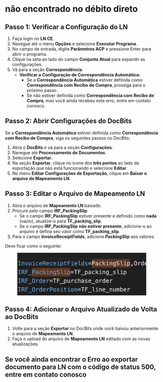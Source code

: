 # não encontrado no débito direto

## **Passo 1: Verificar a Configuração do LN**

1. Faça login no **LN CE**.
2. Navegue até o menu **Opções** e selecione **Executar Programa**.
3. No campo de entrada, digite **Parâmetros ACP** e pressione Enter para abrir o programa.
4. Clique na seta ao lado do campo **Conjunto Atual** para expandir as configurações.
5. Vá para a seção **Correspondência**.
   * **Verificar a Configuração de Correspondência Automática:**
     * Se a **Correspondência Automática** estiver definida como **Correspondência com Recibo de Compra**, prossiga para o próximo passo.
     * Se não estiver definida como **Correspondência com Recibo de Compra**, mas você ainda recebeu este erro, entre em contato conosco.

## **Passo 2: Abrir Configurações do DocBits**

Se a **Correspondência Automática** estiver definida como **Correspondência com Recibo de Compra**, siga os seguintes passos no DocBits:

1. Abra o **DocBits** e vá para a seção **Configurações**.
2. Navegue até **Processamento de Documentos**.
3. Selecione **Exportar**.
4. Na seção **Exportar**, clique no ícone dos **três pontos** ao lado da exportação que não está funcionando e selecione **Editar**.
5. No menu **Editar Configurações de Exportação**, clique em **Baixar o arquivo de Mapeamento LN**.

## **Passo 3: Editar o Arquivo de Mapeamento LN**

1. Abra o arquivo de **Mapeamento LN** baixado.
2. Procure pelo campo **IRF\_PackingSlip**.
   * Se o campo **IRF\_PackingSlip** estiver presente e definido como **nada** (vazio), atualize-o para **TF\_packing\_slip**.
   * Se o campo **IRF\_PackingSlip** **não estiver presente**, adicione-o ao arquivo e defina seu valor como **TF\_packing\_slip**.
3. Para o campo **InvoiceReceiptFields**, adicione **PackingSlip** aos valores.

Deve ficar como o seguinte:

<figure><img src="../../../../.gitbook/assets/PackingSlip.png" alt=""><figcaption></figcaption></figure>

## **Passo 4: Adicionar o Arquivo Atualizado de Volta ao DocBits**

1. Volte para a seção **Exportar** no DocBits onde você baixou anteriormente o arquivo de **Mapeamento LN**.
2. Faça o upload do arquivo de **Mapeamento LN** editado com as novas atualizações.

## Se você ainda encontrar o **Erro ao exportar documento para LN** com o código de status **500**, entre em contato conosco
